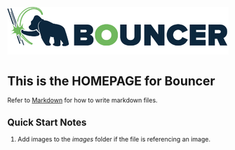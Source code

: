 ![](articles/images/Bouncer.png)


# This is the **HOMEPAGE** for Bouncer

Refer to [Markdown](http://daringfireball.net/projects/markdown/) for how to write markdown files.

## Quick Start Notes

1. Add images to the *images* folder if the file is referencing an image.
